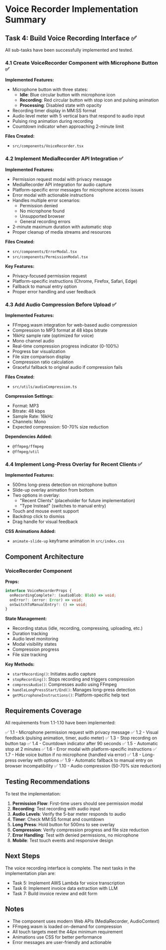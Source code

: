 # Voice Recorder Implementation Summary

## Task 4: Build Voice Recording Interface ✅

All sub-tasks have been successfully implemented and tested.

### 4.1 Create VoiceRecorder Component with Microphone Button ✅

**Implemented Features:**
- Microphone button with three states:
  - **Idle**: Blue circular button with microphone icon
  - **Recording**: Red circular button with stop icon and pulsing animation
  - **Processing**: Disabled state with opacity
- Recording timer display in MM:SS format
- Audio level meter with 5 vertical bars that respond to audio input
- Pulsing ring animation during recording
- Countdown indicator when approaching 2-minute limit

**Files Created:**
- `src/components/VoiceRecorder.tsx`

### 4.2 Implement MediaRecorder API Integration ✅

**Implemented Features:**
- Permission request modal with privacy message
- MediaRecorder API integration for audio capture
- Platform-specific error messages for microphone access issues
- Error modal with actionable instructions
- Handles multiple error scenarios:
  - Permission denied
  - No microphone found
  - Unsupported browser
  - General recording errors
- 2-minute maximum duration with automatic stop
- Proper cleanup of media streams and resources

**Files Created:**
- `src/components/ErrorModal.tsx`
- `src/components/PermissionModal.tsx`

**Key Features:**
- Privacy-focused permission request
- Platform-specific instructions (Chrome, Firefox, Safari, Edge)
- Fallback to manual entry option
- Proper error handling and user feedback

### 4.3 Add Audio Compression Before Upload ✅

**Implemented Features:**
- FFmpeg.wasm integration for web-based audio compression
- Compression to MP3 format at 48 kbps bitrate
- 16kHz sample rate (optimized for voice)
- Mono channel audio
- Real-time compression progress indicator (0-100%)
- Progress bar visualization
- File size comparison display
- Compression ratio calculation
- Graceful fallback to original audio if compression fails

**Files Created:**
- `src/utils/audioCompression.ts`

**Compression Settings:**
- Format: MP3
- Bitrate: 48 kbps
- Sample Rate: 16kHz
- Channels: Mono
- Expected compression: 50-70% size reduction

**Dependencies Added:**
- `@ffmpeg/ffmpeg`
- `@ffmpeg/util`

### 4.4 Implement Long-Press Overlay for Recent Clients ✅

**Implemented Features:**
- 500ms long-press detection on microphone button
- Slide-up overlay animation from bottom
- Two options in overlay:
  - "Recent Clients" (placeholder for future implementation)
  - "Type Instead" (switches to manual entry)
- Touch and mouse event support
- Backdrop click to dismiss
- Drag handle for visual feedback

**CSS Animations Added:**
- `animate-slide-up` keyframe animation in `src/index.css`

## Component Architecture

### VoiceRecorder Component

**Props:**
```typescript
interface VoiceRecorderProps {
  onRecordingComplete?: (audioBlob: Blob) => void;
  onError?: (error: Error) => void;
  onSwitchToManualEntry?: () => void;
}
```

**State Management:**
- Recording status (idle, recording, compressing, uploading, etc.)
- Duration tracking
- Audio level monitoring
- Modal visibility states
- Compression progress
- File size tracking

**Key Methods:**
- `startRecording()`: Initiates audio capture
- `stopRecording()`: Stops recording and triggers compression
- `compressAudio()`: Compresses audio using FFmpeg
- `handleLongPressStart/End()`: Manages long-press detection
- `getMicrophoneInstructions()`: Platform-specific help text

## Requirements Coverage

All requirements from 1.1-1.10 have been implemented:

✅ 1.1 - Microphone permission request with privacy message
✅ 1.2 - Visual feedback (pulsing animation, timer, audio meter)
✅ 1.3 - Stop recording on button tap
✅ 1.4 - Countdown indicator after 90 seconds
✅ 1.5 - Automatic stop at 2 minutes
✅ 1.6 - Error modal with platform-specific instructions
✅ 1.7 - Hide voice button if no microphone (handled via error)
✅ 1.8 - Long-press overlay with options
✅ 1.9 - Automatic fallback to manual entry on browser incompatibility
✅ 1.10 - Audio compression (50-70% size reduction)

## Testing Recommendations

To test the implementation:

1. **Permission Flow**: First-time users should see permission modal
2. **Recording**: Test recording with audio input
3. **Audio Levels**: Verify the 5-bar meter responds to audio
4. **Timer**: Check MM:SS format and countdown
5. **Long Press**: Hold button for 500ms to see overlay
6. **Compression**: Verify compression progress and file size reduction
7. **Error Handling**: Test with denied permissions, no microphone
8. **Mobile**: Test touch events and responsive design

## Next Steps

The voice recording interface is complete. The next tasks in the implementation plan are:

- Task 5: Implement AWS Lambda for voice transcription
- Task 6: Implement invoice data extraction with LLM
- Task 7: Build invoice review and edit form

## Notes

- The component uses modern Web APIs (MediaRecorder, AudioContext)
- FFmpeg.wasm is loaded on-demand for compression
- All touch targets meet the 44px minimum requirement
- Animations use CSS for better performance
- Error messages are user-friendly and actionable
